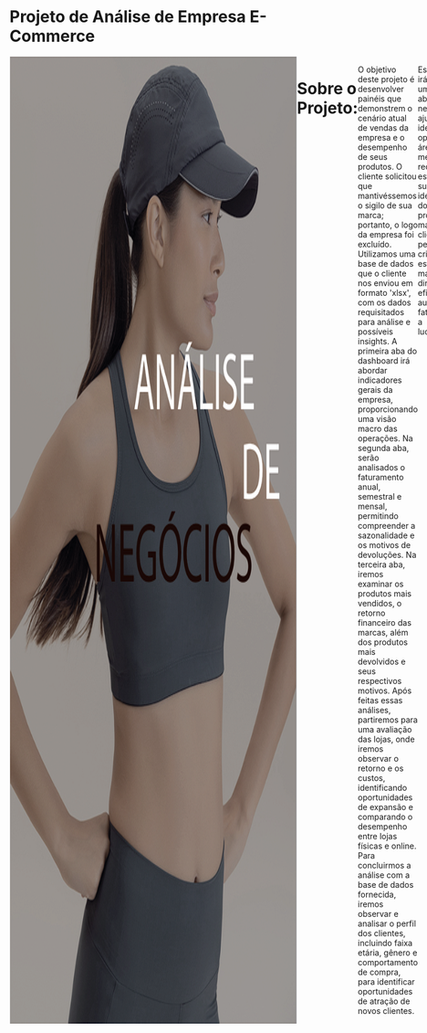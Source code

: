 # Projeto de Análise de Empresa  E-Commerce
<div style="display: flex; justify-content: space-between;"> <br>
<img width="1000" alt="netflix" src="https://github.com/MiguelTessele/Analise_E-Commerce/blob/main/Capa.png">
  
# Sobre o Projeto:
O objetivo deste projeto é desenvolver painéis que demonstrem o cenário atual de vendas da empresa e o desempenho de seus produtos. O cliente solicitou que mantivéssemos o sigilo de sua marca; portanto, o logo da empresa foi excluído. Utilizamos uma base de dados que o cliente nos enviou em formato 'xlsx', com os dados requisitados para análise e possíveis insights. A primeira aba do dashboard irá abordar indicadores gerais da empresa, proporcionando uma visão macro das operações. Na segunda aba, serão analisados o faturamento anual, semestral e mensal, permitindo compreender a sazonalidade e os motivos de devoluções. Na terceira aba, iremos examinar os produtos mais vendidos, o retorno financeiro das marcas, além dos produtos mais devolvidos e seus respectivos motivos. Após feitas essas análises, partiremos para uma avaliação das lojas, onde iremos observar o retorno e os custos, identificando oportunidades de expansão e comparando o desempenho entre lojas físicas e online. Para concluirmos a análise com a base de dados fornecida, iremos observar e analisar o perfil dos clientes, incluindo faixa etária, gênero e comportamento de compra, para identificar oportunidades de atração de novos clientes.

Essa análise irá oferecer uma visão abrangente do negócio, ajudando a identificar oportunidades, áreas de melhoria e a reconhecer esforços bem-sucedidos. A identificação dos principais produtos, marcas e clientes permitirá a criação de estratégias mais direcionadas e eficazes para aumentar o faturamento e a lucratividade.

<br />

# Etapas do Projeto (DataOps)

• Perguntas de negócio;

• Mapeamento dos dados;

• Prototipação;

• ETL (Extração, Transformação e Carregamento);

• Descobertas e insights;

• Sugestões de decisão.

<br />

# Perguntas de Negócio

Com o objetivo de fornecer insights e soluções a partir dos dados fornecidos, foram levantadas algumas perguntas para entender a necessidade do negócio:

• Quais produtos apresentam maior volume de vendas e quais são suas respectivas margens de lucro?

• Quais são os produtos com maior taxa de devolução e qual é o motivo mais comum dessas devoluções?

• Como o desempenho de vendas varia por estação ou por mês? Existe um padrão sazonal evidente?

• Qual é o perfil dos nossos melhores clientes (faixa etária, localização, gênero)? Podemos criar campanhas para alcançar clientes com perfis semelhantes?

• Como varia a frequência de compras entre diferentes grupos de clientes? Podemos criar campanhas de fidelização para aumentar essa frequência?

• Quais regiões apresentam o menor desempenho e como podemos melhorar o alcance nessas áreas?

• Quais são os principais motivos das devoluções e como podemos reduzir essas ocorrências?

Após feitas as perguntas de negócio, as respostas fornecerão uma visão do comportamento dos clientes, produtos e do cenário atual da empresa, que se encontra em momento de expansão.


<br />

# Mapeamento dos Dados

Os dados foram disponibilizados em arquivos Excel (“Base Devoluções”, “Base Vendas – 2020”, “Base Vendas – 2021”, “Base Vendas – 2022”, “Cadastro Clientes”, “Cadastro Localidades”, “Cadastro Lojas”, “Cadastro Produtos”), contendo as dimensões de Clientes, Localidade, Lojas e Produtos, como mostra a imagem abaixo.

 <img width="500" alt="Imagem dados" src="https://github.com/MiguelTessele/Analise_E-Commerce/blob/main/Base.png">


# Prototipação

Com base no entendimento do problema e nas necessidades dos indicadores que o cliente solicitou, foram desenvolvidas as telas de prototipação para o desenvolvimento dos dashboards. As telas servirão como guia para a construção dos dashboards finais, garantindo que todas as necessidades e objetivos identificados sejam atendidos. Foram introduzidos alguns indicadores com novas visões do negócio, pois o cliente está planejando uma expansão próxima. A ferramenta utilizada foi o Figma, permitindo visualizar uma prévia de como ficará a entrega final. Foi utilizado o Adobe Color para extrair o número HEX de cada cor.

<br />
<div align="center">
  <img width="1000" alt="Imagem dados" src="https://github.com/MiguelTessele/Analise_E-Commerce/blob/main/Pag_1_.png"><h4>Protótipo página 1</h4>
</div>

<div align="center">
  <img width="1000" alt="Imagem dados" src="https://github.com/MiguelTessele/Analise_E-Commerce/blob/main/Pag_2_.png">
  <h4>Protótipo página 2</h4>
</div>


<div align="center">
  <img width="1000" alt="Imagem dados" src="https://github.com/MiguelTessele/Analise_E-Commerce/blob/main/Pag_3_.png">
  <h4>Protótipo página 3</h4>
</div>

<div align="center">
  <img width="1000" alt="Imagem dados" src="https://github.com/MiguelTessele/Analise_E-Commerce/blob/main/Pag_4_.png">
    <h4>Protótipo página 4</h4>
</div>
<div align="center">
  <img width="1000" alt="Imagem dados" src="https://github.com/MiguelTessele/Analise_E-Commerce/blob/main/Pag_5_.png">
  <h4>Protótipo página 5</h4>
</div>
<br />

# ETL (Extração, Transformação e Carregamento)

### Preparação dos dados

• A extração da base foi feita no Power Query;

• Limpeza de dados inconsistentes;

• Colunas com valores "null" foram excluídas pois não tinham relevância;

• As tabelas fato receberam um prefixo “f” e as dimensões um prefixo “d” para facilitar a distinção;

• Identificação e correção dos tipos de dados para garantir a criação de medidas precisas e um relacionamento consistente • entre as tabelas;

• Arredondamento das casas decimais (2 casas);

• As tabelas de vendas, originalmente separadas por ano, foram unificadas para possibilitar um relacionamento mais • consistente e análises anuais e históricas;

• Após o tratamento, os dados foram carregados e modelados no Power BI para a criação dos dashboards.

Abaixo estão alguns exemplos do processo de ETL, como estava antes e como ficou após a aplicação das transformações.

<br />
<div align="center">
  <h4>Tabela de Clientes antes do tratamento dos dados</h4>
  <img width="1000" alt="Imagem dados" src="https://github.com/MiguelTessele/Analise_E-Commerce/blob/main/Tabela_Clientes_Antes.png">
</div>
<div align="center">
  <h4>Tabela de Clientes após o tratamento dos dados</h4>
  <img width="1000" alt="Imagem dados" src="https://github.com/MiguelTessele/Analise_E-Commerce/blob/main/Tabela_Clientes_DPS.png">
</div>
<br />

Podemos observar que os dados continham inconsistências como:

• As colunas estão sem nomes, o que dificulta a interpretação dos dados;

• Os tipos das colunas estão errados, todas no mesmo formato (texto e números misturados);

• As duas primeiras linhas de todas as colunas estão com valores nulos;

• Os nomes das colunas estão na 3ª linha;

• Para melhor interpretação, foram substituídos os valores das colunas 'Gênero' e 'Estado civil', retirando as abreviações e adicionando as nomenclaturas completas.

<br />
<div align="center">
  <h4>Tabela de Vendas antes o tratamento dos dados</h4>
  <img width="1000" alt="Imagem dados" src="https://github.com/MiguelTessele/Analise_E-Commerce/blob/main/Tabela_Vendas_Antes.png">
</div>
<div align="center">
  <h4>Tabela de Vendas após do tratamento dos dados</h4>
  <img width="1000" alt="Imagem dados" src="https://github.com/MiguelTessele/Analise_E-Commerce/blob/main/Tabela_Vendas_DPS.png">
</div>
<br />

Podemos observar que os dados continham inconsistências como:

• As colunas estão sem nomes, o que dificulta a interpretação dos dados;

• Os tipos das colunas estão errados, todas no mesmo formato (texto e números misturados);

• Os dados sobre as vendas estavam separados por anos, dificultando a criação de uma linha temporal. A resolução foi unificar as tabelas.


# Dashboard Interativo

Com os dados devidamente organizados e coerentes, partimos para a elaboração de visualizações com dados estatísticos, que servirão como base para responder às questões propostas inicialmente. Foi necessário desenvolver medidas utilizando fórmulas DAX para melhor analisar os dados e extrair insights.

- [Clique aqui para visualizar o dashboard de maneira interativa](https://app.powerbi.com/view?r=eyJrIjoiMzNlNzBmZmItNGQ2Yy00OGQ5LTk5ZWUtNmQ2ZDNiNTE2OGMzIiwidCI6IjY1OWNlMmI4LTA3MTQtNDE5OC04YzM4LWRjOWI2MGFhYmI1NyJ9)
<br />

<div align="center">
  <img width="1000" alt="Imagem dados" src="https://github.com/MiguelTessele/Analise_E-Commerce/blob/main/Analise_Geral.png">
</div>
<br />
<div align="center">
  <img width="1000" alt="Imagem dados" src="https://github.com/MiguelTessele/Analise_E-Commerce/blob/main/Vendas_Devolucoes.png">
</div>
<br />
<div align="center">
  <img width="1000" alt="Imagem dados" src="https://github.com/MiguelTessele/Analise_E-Commerce/blob/main/Marcas_Produtos.png">
</div>
<br />
<div align="center">
  <img width="1000" alt="Imagem dados" src="https://github.com/MiguelTessele/Analise_E-Commerce/blob/main/Marcas_Produtos.png">
</div>
<br />
<div align="center">
  <img width="1000" alt="Imagem dados" src="https://github.com/MiguelTessele/Analise_E-Commerce/blob/main/Lojas.png">
  </div>
 <br /> 
<div align="center">
  <img width="1000" alt="Imagem dados" src="https://github.com/MiguelTessele/Analise_E-Commerce/blob/main/Clientes.png">
</div>
<br />

# Análises e Insights

<img width="1000" src="https://github.com/MiguelTessele/Analise_E-Commerce/blob/main/Insights.jpeg">

Após a finalização do dashboard, foi realizada uma análise descritiva, na qual foram observados vários insights. Irei citar alguns, separados pelo nome das páginas para melhor entendimento:

**Análise Geral**

• O faturamento mensal apresenta crescimento constante até maio, atingindo um pico em junho (186 milhões);

• A margem mensal varia de 74,3% a 75,7%, apresentando um pico em junho, que pode estar relacionado ao tipo de produto vendido no período;

• A "Loja Catalog" lidera o faturamento com 105 milhões, enquanto outras lojas, como "Loja Yerevan", têm desempenho significativamente menor (8 milhões);

• A Apple é a marca líder em faturamento (444,9 milhões), seguida por outras marcas como Asus (144,4 milhões).

**Vendas e Devoluções**

• O faturamento teve um crescimento expressivo de 218 milhões em 2020 para 598 milhões em 2021 (174% de aumento). Em 2022, o faturamento aumentou para 795 milhões, embora o ritmo de crescimento tenha diminuído (18%). É importante ressaltar que em 2022 possuímos os dados até junho;

• Houve um aumento constante nas devoluções de 2020 (7,5 milhões) para 2022 (20,3 milhões), indicando um problema recorrente de qualidade. A taxa de devolução está em 7,3%, com "Produto com Defeito" sendo o principal motivo;

• O faturamento mensal mostra flutuações consideráveis, com janeiro sendo um dos meses mais baixos (20 milhões) e junho um dos mais altos (24 milhões). As devoluções, mantêm uma média estável, sem uma queda significativa mostrando que a consistência das devoluções indica que o problema não está relacionado a fatores sazonais, mas sim a problemas contínuos de qualidade ou atendimento;

• O ticket médio se manteve estável em torno de 61 mil ao longo dos anos, com um número total de pedidos de 25 mil. Isso mostra um comportamento de compra consistente, sem grandes oscilações em valor.

**Marcas e Faturamento**

• Algumas marcas, como Vaio e Compaq, apresentam um faturamento consideravelmente menor, abaixo de 10 milhões;

• O "Mouse sem fio MO251 2.4 Ghz - Preto" é o produto mais vendido (7.967 unidades), mas também apresenta o maior número de devoluções (155 unidades);

• Os Produtos periféricos, como mouses e teclados, têm alto volume de vendas, mas também são os produtos mais devolvidos;

• É importante observar que produtos de valor agregado mais alto, como notebooks, têm melhores margens e menos devoluções.

**Lojas**

• Existem 306 lojas distribuídas em quatro continentes, com maior concentração na América do Norte (209 lojas). Europa, Ásia, e Oceania têm uma presença consideravelmente menor;

• As lojas físicas possuem um custo muito maior do que as lojas online, mas seu impacto no faturamento justifica esse investimento, geram a maior parte do faturamento, com 1,273 bilhões, enquanto as lojas online têm um desempenho menor;

• Lojas como Loja Catalog têm altos custos, mas também apresentam alto faturamento e lucro. Já outras lojas apresentam custos elevados sem alcançar um bom faturamento;

• A distribuição dos tickets médios é relativamente equilibrada entre as lojas principais, sugerindo um bom trabalho em direcionar os consumidores para produtos de valor.

**Clientes**

• Há 18 mil clientes cadastrados, dos quais 17 mil são ativos, representando 96% da base. Isso indica uma boa retenção e envolvimento da maioria dos clientes;

• O público mais jovem (18-25 anos) tem menor representatividade, indicando uma oportunidade de expansão para atrair essa faixa etária;

• O gênero dos clientes está bem equilibrado, com 9.011 homens e 9.137 mulheres, o que indica uma distribuição uniforme entre ambos os gêneros;

• A frequência média de compra é de 53 dias, enquanto o ticket médio é de 61 mil. Isso indica que, embora os clientes tenham um intervalo conside rável entre compras, o valor gasto em cada compra é significativo.

# Recomendações ao tomador de decisão

<img width="1000" alt="Imagem dados" src="https://github.com/MiguelTessele/Analise_E-Commerce/blob/main/Sugestoes_negocios.png">
 
Com base nos insights obtidos, sugerimos algumas alternativas aos dirigentes para que a empresa possa aprimorar seus resultados e desenvolver a expansão de suas lojas, separadas pelo nome das páginas para melhor entendimento.

**Análise Geral**

• Criar campanhas promocionais para os períodos de baixa demanda (ex.: julho e agosto), para suavizar a queda de faturamento pós-pico;

• Identificar quais produtos ou campanhas contribuíram para a margem mais alta em junho e replicar estratégias similares em outros meses;

• Realizar um estudo de benchmarking com as lojas de melhor desempenho, como a Loja Catalog, analisando o portfólio de produtos, estratégias de vendas para identificar práticas que possam ser aplicadas em lojas com menor faturamento;

• Diversificar o portfólio para reduzir a dependência da marca Apple, incentivando a venda de outras marcas que também apresentam boas margens, como Asus. Além disso avaliar a continuidade dos produtos de  marcas com baixo desempenho ou criar promoções específicas para reduzir estoques dessas marcas.

**Vendas e Devoluções**

• Desenvolver campanhas específicas para o segundo semestre, como promoções de fim de ano e campanhas da Black Friday para manter o ritmo de vendas;

• Melhorar a experiência do cliente com descrições claras dos produtos, vídeos explicativos, e suporte técnico para diminuir o número de devoluções por arrependimento ou problemas simples e implementar um programa rigoroso de controle de qualidade com os principais fornecedores, visando reduzir defeitos e consequentemente, devoluções;

• Revisar o controle de qualidade, especialmente nos produtos que têm alta taxa de devolução e implementar métricas de controle de qualidade mais rigorosas, como auditorias nos produtos mais vendidos e acompanhamento do feedback dos clientes;

• Incentivar a venda de produtos complementares e pacotes promocionais para aumentar o ticket médio. Podemos tambem explorar a segmentação dos clientes para campanhas personalizadas que incentivem compras de valor maior oferecendo descontos exclusivos  para compras acima de determinado valor pode ajudar a aumentar o ticket médio.

**Marcas e Faturamento**

•  Avaliar a continuidade dos produtos das marcas com baixo desempenho. Em caso de baixa demanda, produtos dessas marcas poderiam ser descontinuados ou  vendidos com promoções agressivas para liberar  espaço no estoque;

• Realizar melhorias na qualidade do "Mouse sem fio MO251" ou ajustar a descrição do produto para alinhar as expectativas dos clientes e reduzir as devoluções;

• Focar em campanhas de marketing para promover produtos com alta margem e baixa taxa de devolução, como o "Notebook Asus ROG Zephyrus Duo". Isso pode maximizar a rentabilidade e minimizar problemas com  devoluções;

•  Criar campanhas exclusivas para marcas como Acer, Dell, e HP, destacando suas vantagens competitivas (como melhor custo-benefício) para atrair consumidores e melhorar a margem de lucro geral.

**Lojas**

• Avaliar a possibilidade de expandir para regiões sub-representadas, como Ásia e Oceania, que possuem menos lojas e, consequentemente, menor faturamento;

• Melhorar a integração entre lojas físicas e online com estratégias como "compre online e retire na loja". Isso ajudaria a aumentar as vendas online e melhorar a experiência do cliente;

• Utilizar as lojas de maior custo-benefício como referência para reestruturar as lojas menos rentáveis, incluindo a revisão das lojas de baixo desempenho e com custo elevado;

• Promover campanhas sazonais específicas que incentivem a compra de produtos com maior valor agregado, especialmente em lojas onde o ticket médio é mais baixo.

**Clientes**

• Desenvolver uma campanha de reativação para os clientes inativos, oferecendo benefícios como descontos ou promoções exclusivas para incentivá-los a oltarem a comprar criando um programa de fidelidade que recompense os clientes por sua atividade contínua, mantendo-os engajados e ativos;

• Desenvolver estratégias de marketing voltadas para o público jovem (18-25 anos), como presença em redes sociais específicas para essa faixa (TikTok, Instagram), além de promoções focadas  em produtos que sejam mais atraentes para esse público;

• Criar campanhas específicas de marketing direcionadas ao estado civil dos clientes, como promoções de "Dia dos Namorados" para clientes solteiros e "Descontos em Família" para clientes casados;

• Desenvolver um programa de recompensas para incentivar compras mais frequentes, reduzindo o intervalo médio entre elas, como cupons de desconto após uma compra ou pontos que acumulam para futuras compras.
